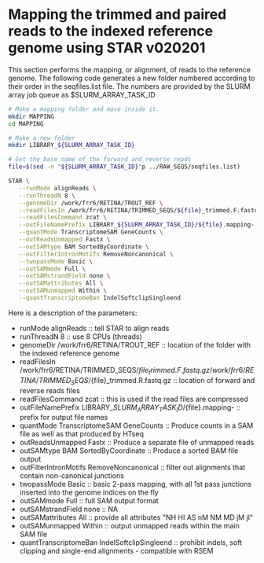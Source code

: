 # Mapping the trimmed and paired reads to the indexed reference genome using STAR v020201
This section performs the mapping, or alignment, of reads to the reference genome.  The following code generates a new folder numbered according to their order in the seqfiles.list file.  The numbers are provided by the SLURM array job queue as $SLURM_ARRAY_TASK_ID
```bash
# Make a mapping folder and move inside it.
mkdir MAPPING
cd MAPPING

# Make a new folder
mkdir LIBRARY_${SLURM_ARRAY_TASK_ID}

# Get the base name of the forward and reverse reads
file=$(sed -n "${SLURM_ARRAY_TASK_ID}"p ../RAW_SEQS/seqfiles.list)

STAR \
   --runMode alignReads \
   --runThreadN 8 \
   --genomeDir /work/frr6/RETINA/TROUT_REF \
   --readFilesIn /work/frr6/RETINA/TRIMMED_SEQS/${file}_trimmed.F.fastq.gz /work/frr6/RETINA/TRIMMED_SEQS/${file}_trimmed.R.fastq.gz \
   --readFilesCommand zcat \
   --outFileNamePrefix LIBRARY_${SLURM_ARRAY_TASK_ID}/${file}.mapping- \
   --quantMode TranscriptomeSAM GeneCounts \
   --outReadsUnmapped Fastx \
   --outSAMtype BAM SortedByCoordinate \
   --outFilterIntronMotifs RemoveNoncanonical \
   --twopassMode Basic \
   --outSAMmode Full \
   --outSAMstrandField none \
   --outSAMattributes All \
   --outSAMunmapped Within \
   --quantTranscriptomeBan IndelSoftclipSingleend
```
Here is a description of the parameters:
- runMode alignReads :: tell STAR to align reads
- runThreadN 8 :: use 8 CPUs (threads)
- genomeDir /work/frr6/RETINA/TROUT_REF :: location of the folder with the indexed reference genome
- readFilesIn /work/frr6/RETINA/TRIMMED_SEQS/${file}_trimmed.F.fastq.gz /work/frr6/RETINA/TRIMMED_SEQS/${file}_trimmed.R.fastq.gz :: location of forward and reverse reads files
- readFilesCommand zcat :: this is used if the read files are compressed
- outFileNamePrefix LIBRARY_${SLURM_ARRAY_TASK_ID}/${file}.mapping- :: prefix for output file names
- quantMode TranscriptomeSAM GeneCounts :: Produce counts in a SAM file as well as that produced by HTseq
- outReadsUnmapped Fastx :: Produce a separate file of unmapped reads
- outSAMtype BAM SortedByCoordinate :: Produce a sorted BAM file output
- outFilterIntronMotifs RemoveNoncanonical :: filter out alignments that contain non-canonical junctions
- twopassMode Basic :: basic 2-pass mapping, with all 1st pass junctions inserted into the genome indices on the fly
- outSAMmode Full :: full SAM output format
- outSAMstrandField none :: NA
- outSAMattributes All :: provide all attributes "NH HI AS nM NM MD jM jI"
- outSAMunmapped Within :: output unmapped reads within the main SAM file
- quantTranscriptomeBan IndelSoftclipSingleend :: prohibit indels, soft clipping and single-end alignments - compatible with RSEM
